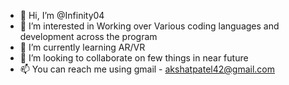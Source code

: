 - 👋 Hi, I’m @Infinity04
- 👀 I’m interested in Working over Various coding languages and development across the program 
- 🌱 I’m currently learning AR/VR 
- 💞️ I’m looking to collaborate on few things in near future 
- 📫 You can reach me using gmail - akshatpatel42@gmail.com  

<!---
Infinity04/Infinity04 is a ✨ special ✨ repository because its `README.md` (this file) appears on your GitHub profile.
You can click the Preview link to take a look at your changes.
--->
